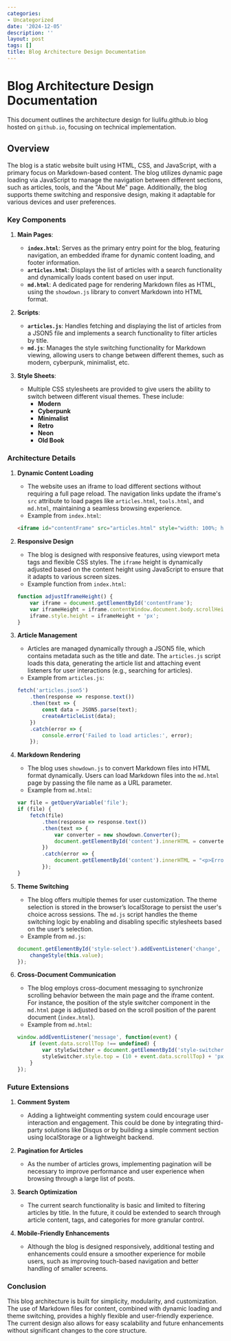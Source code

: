 ```yaml
---
categories:
- Uncategorized
date: '2024-12-05'
description: ''
layout: post
tags: []
title: Blog Architecture Design Documentation
---
```


# Blog Architecture Design Documentation

This document outlines the architecture design for liulifu.github.io blog hosted on `github.io`, focusing on technical implementation.

## Overview

The blog is a static website built using HTML, CSS, and JavaScript, with a primary focus on Markdown-based content. The blog utilizes dynamic page loading via JavaScript to manage the navigation between different sections, such as articles, tools, and the "About Me" page. Additionally, the blog supports theme switching and responsive design, making it adaptable for various devices and user preferences.

### Key Components

1. **Main Pages**:

   - **`index.html`**: Serves as the primary entry point for the blog, featuring navigation, an embedded iframe for dynamic content loading, and footer information.
   - **`articles.html`**: Displays the list of articles with a search functionality and dynamically loads content based on user input.
   - **`md.html`**: A dedicated page for rendering Markdown files as HTML, using the `showdown.js` library to convert Markdown into HTML format.
2. **Scripts**:

   - **`articles.js`**: Handles fetching and displaying the list of articles from a JSON5 file and implements a search functionality to filter articles by title.
   - **`md.js`**: Manages the style switching functionality for Markdown viewing, allowing users to change between different themes, such as modern, cyberpunk, minimalist, etc.
3. **Style Sheets**:

   - Multiple CSS stylesheets are provided to give users the ability to switch between different visual themes. These include:
     - **Modern**
     - **Cyberpunk**
     - **Minimalist**
     - **Retro**
     - **Neon**
     - **Old Book**

### Architecture Details

1. **Dynamic Content Loading**

   - The website uses an iframe to load different sections without requiring a full page reload. The navigation links update the iframe's `src` attribute to load pages like `articles.html`, `tools.html`, and `md.html`, maintaining a seamless browsing experience.
   - Example from `index.html`:

   ```html
   <iframe id="contentFrame" src="articles.html" style="width: 100%; height: 100vh; overflow: hidden; border: none;" scrolling="no"></iframe>
   ```
2. **Responsive Design**

   - The blog is designed with responsive features, using viewport meta tags and flexible CSS styles. The `iframe` height is dynamically adjusted based on the content height using JavaScript to ensure that it adapts to various screen sizes.
   - Example function from `index.html`:

   ```javascript
   function adjustIframeHeight() {
       var iframe = document.getElementById('contentFrame');
       var iframeHeight = iframe.contentWindow.document.body.scrollHeight;
       iframe.style.height = iframeHeight + 'px';
   }
   ```
3. **Article Management**

   - Articles are managed dynamically through a JSON5 file, which contains metadata such as the title and date. The `articles.js` script loads this data, generating the article list and attaching event listeners for user interactions (e.g., searching for articles).
   - Example from `articles.js`:

   ```javascript
   fetch('articles.json5')
       .then(response => response.text())
       .then(text => {
           const data = JSON5.parse(text);
           createArticleList(data);
       })
       .catch(error => {
           console.error('Failed to load articles:', error);
       });
   ```
4. **Markdown Rendering**

   - The blog uses `showdown.js` to convert Markdown files into HTML format dynamically. Users can load Markdown files into the `md.html` page by passing the file name as a URL parameter.
   - Example from `md.html`:

   ```javascript
   var file = getQueryVariable('file');
   if (file) {
       fetch(file)
           .then(response => response.text())
           .then(text => {
               var converter = new showdown.Converter();
               document.getElementById('content').innerHTML = converter.makeHtml(text);
           })
           .catch(error => {
               document.getElementById('content').innerHTML = "<p>Error loading file.</p>";
           });
   }
   ```
5. **Theme Switching**

   - The blog offers multiple themes for user customization. The theme selection is stored in the browser’s localStorage to persist the user's choice across sessions. The `md.js` script handles the theme switching logic by enabling and disabling specific stylesheets based on the user’s selection.
   - Example from `md.js`:

   ```javascript
   document.getElementById('style-select').addEventListener('change', function() {
       changeStyle(this.value);
   });
   ```
6. **Cross-Document Communication**

   - The blog employs cross-document messaging to synchronize scrolling behavior between the main page and the iframe content. For instance, the position of the style switcher component in the `md.html` page is adjusted based on the scroll position of the parent document (`index.html`).
   - Example from `md.html`:

   ```javascript
   window.addEventListener('message', function(event) {
       if (event.data.scrollTop !== undefined) {
           var styleSwitcher = document.getElementById('style-switcher');
           styleSwitcher.style.top = (10 + event.data.scrollTop) + 'px';
       }
   });
   ```

### Future Extensions

1. **Comment System**

   - Adding a lightweight commenting system could encourage user interaction and engagement. This could be done by integrating third-party solutions like Disqus or by building a simple comment section using localStorage or a lightweight backend.
2. **Pagination for Articles**

   - As the number of articles grows, implementing pagination will be necessary to improve performance and user experience when browsing through a large list of posts.
3. **Search Optimization**

   - The current search functionality is basic and limited to filtering articles by title. In the future, it could be extended to search through article content, tags, and categories for more granular control.
4. **Mobile-Friendly Enhancements**

   - Although the blog is designed responsively, additional testing and enhancements could ensure a smoother experience for mobile users, such as improving touch-based navigation and better handling of smaller screens.

### Conclusion

This blog architecture is built for simplicity, modularity, and customization. The use of Markdown files for content, combined with dynamic loading and theme switching, provides a highly flexible and user-friendly experience. The current design also allows for easy scalability and future enhancements without significant changes to the core structure.
